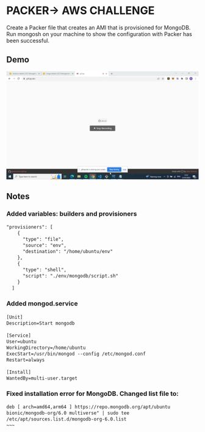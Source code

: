 # PACKER-> AWS CHALLENGE

Create a Packer file that creates an AMI that is provisioned for MongoDB. Run mongosh on your machine to show the configuration with Packer has been successful.

## Demo

![](packer-aws.gif)

## Notes

### Added variables: builders and provisioners

```
"provisioners": [
    {
      "type": "file",
      "source": "env",
      "destination": "/home/ubuntu/env"
    },
    {
      "type": "shell",
      "script": "./env/mongodb/script.sh"
    }
  ]
```

### Added mongod.service

```
[Unit]
Description=Start mongodb

[Service]
User=ubuntu
WorkingDirectory=/home/ubuntu
ExecStart=/usr/bin/mongod --config /etc/mongod.conf
Restart=always

[Install]
WantedBy=multi-user.target
```

### Fixed installation error for MongoDB. Changed list file to:

```
deb [ arch=amd64,arm64 ] https://repo.mongodb.org/apt/ubuntu bionic/mongodb-org/6.0 multiverse" | sudo tee /etc/apt/sources.list.d/mongodb-org-6.0.list
~~~
```
